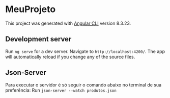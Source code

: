 # MeuProjeto

This project was generated with [Angular CLI](https://github.com/angular/angular-cli) version 8.3.23.

## Development server

Run `ng serve` for a dev server. Navigate to `http://localhost:4200/`. The app will automatically reload if you change any of the source files.

## Json-Server 
Para executar o servidor é só seguir o comando abaixo no terminal de sua preferência:
Run `json-server --watch produtos.json` 
